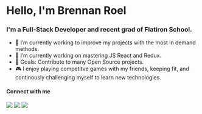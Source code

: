 # Hello, I'm Brennan Roel

### I'm a Full-Stack Developer and recent grad of Flatiron School.

- 👀  I’m currently working to improve my projects with the most in demand methods.
- 🌱  I’m currently working on mastering JS React and Redux.
- 🥅  Goals: Contribute to many Open Source projects.
- 🎮  I enjoy playing competitve games with my friends, keeping fit, and continously challenging myself to learn new technologies.

#### Connect with me
<a href= 'https://www.linkedin.com/in/brennan-roel/' rel="nofollow"><img src= "https://img.shields.io/badge/LinkedIn-0077B5?style=for-the-badge&logo=linkedin&logoColor=white" /></a>
<a href="https://brennanroel.blogspot.com/" rel="nofollow"><img src= "https://img.shields.io/badge/Blogger-FF5722?style=for-the-badge&logo=blogger&logoColor=white" /></a>
<a href="mailto:brennanroel@gmail" rel="nofollow"><img src= "https://img.shields.io/badge/Gmail-D14836?style=for-the-badge&logo=gmail&logoColor=white" /></a>



<!---
BRoel/BRoel is a ✨ special ✨ repository because its `README.md` (this file) appears on your GitHub profile.
You can click the Preview link to take a look at your changes.
--->
